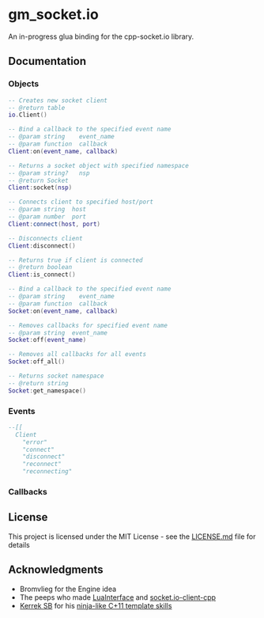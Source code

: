 # gm_socket.io

An in-progress glua binding for the cpp-socket.io library.

## Documentation

### Objects
```lua
-- Creates new socket client
-- @return table
io.Client() 

-- Bind a callback to the specified event name
-- @param string    event_name 
-- @param function  callback 
Client:on(event_name, callback)

-- Returns a socket object with specified namespace
-- @param string?   nsp
-- @return Socket
Client:socket(nsp)

-- Connects client to specified host/port
-- @param string  host
-- @param number  port
Client:connect(host, port)

-- Disconnects client
Client:disconnect()

-- Returns true if client is connected
-- @return boolean
Client:is_connect()

-- Bind a callback to the specified event name
-- @param string    event_name
-- @param function  callback
Socket:on(event_name, callback)

-- Removes callbacks for specified event name
-- @param string  event_name
Socket:off(event_name)

-- Removes all callbacks for all events
Socket:off_all()

-- Returns socket namespace
-- @return string
Socket:get_namespace()
```
### Events
```lua
--[[
  Client
    "error" 
    "connect"
    "disconnect"
    "reconnect"
    "reconnecting"
```
### Callbacks

## License

This project is licensed under the MIT License - see the [LICENSE.md](LICENSE.md) file for details

## Acknowledgments

* Bromvlieg for the Engine idea
* The peeps who made [LuaInterface](https://github.com/glua/LuaInterface) and [socket.io-client-cpp](https://github.com/socketio/socket.io-client-cpp)
* [Kerrek SB](https://stackoverflow.com/users/596781/kerrek-sb) for his [ninja-like C+11 template skills](https://stackoverflow.com/a/10766422)
